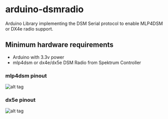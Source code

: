 # arduino-dsmradio
Arduino Library implementing the DSM Serial protocol to enable MLP4DSM or DX4e radio support.

## Minimum hardware requirements
- Arduino with 3.3v power
- mlp4dsm or dx4e/dx5e DSM Radio from Spektrum Controller

### mlp4dsm pinout
![alt tag](http://mrkunkel.com/images/dsmmod/pinout_mlp4dsm.jpg)

### dx5e pinout
![alt tag](http://mrkunkel.com/images/dsmmod/pinout_dx5e.jpg)
